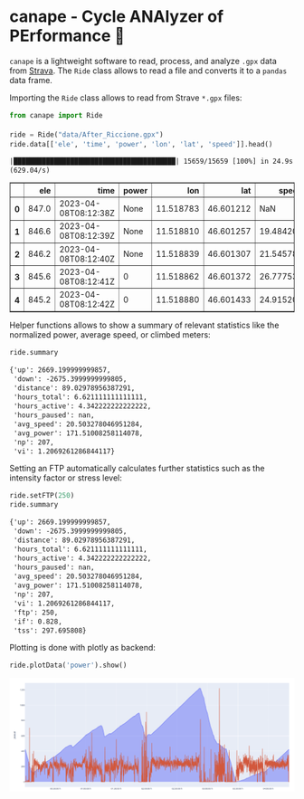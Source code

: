**canape** - **C**ycle **ANA**lyzer of **PE**rformance :bicyclist:
================

`canape` is a lightweight software to read, process, and analyze `.gpx`
data from [Strava](https://strava.com). The `Ride` class allows to read
a file and converts it to a `pandas` data frame.

Importing the `Ride` class allows to read from Strave `*.gpx` files:

``` python
from canape import Ride

ride = Ride("data/After_Riccione.gpx")
ride.data[['ele', 'time', 'power', 'lon', 'lat', 'speed']].head()
```

    |████████████████████████████████████████| 15659/15659 [100%] in 24.9s (629.04/s) 

<div>
<style scoped>
    .dataframe tbody tr th:only-of-type {
        vertical-align: middle;
    }

    .dataframe tbody tr th {
        vertical-align: top;
    }

    .dataframe thead th {
        text-align: right;
    }
</style>
<table border="1" class="dataframe">
  <thead>
    <tr style="text-align: right;">
      <th></th>
      <th>ele</th>
      <th>time</th>
      <th>power</th>
      <th>lon</th>
      <th>lat</th>
      <th>speed</th>
    </tr>
  </thead>
  <tbody>
    <tr>
      <th>0</th>
      <td>847.0</td>
      <td>2023-04-08T08:12:38Z</td>
      <td>None</td>
      <td>11.518783</td>
      <td>46.601212</td>
      <td>NaN</td>
    </tr>
    <tr>
      <th>1</th>
      <td>846.6</td>
      <td>2023-04-08T08:12:39Z</td>
      <td>None</td>
      <td>11.518810</td>
      <td>46.601257</td>
      <td>19.484201</td>
    </tr>
    <tr>
      <th>2</th>
      <td>846.2</td>
      <td>2023-04-08T08:12:40Z</td>
      <td>None</td>
      <td>11.518839</td>
      <td>46.601307</td>
      <td>21.545786</td>
    </tr>
    <tr>
      <th>3</th>
      <td>845.6</td>
      <td>2023-04-08T08:12:41Z</td>
      <td>0</td>
      <td>11.518862</td>
      <td>46.601372</td>
      <td>26.777532</td>
    </tr>
    <tr>
      <th>4</th>
      <td>845.2</td>
      <td>2023-04-08T08:12:42Z</td>
      <td>0</td>
      <td>11.518880</td>
      <td>46.601433</td>
      <td>24.915203</td>
    </tr>
  </tbody>
</table>
</div>

Helper functions allows to show a summary of relevant statistics like
the normalized power, average speed, or climbed meters:

``` python
ride.summary
```

    {'up': 2669.199999999857,
     'down': -2675.3999999999805,
     'distance': 89.02978956387291,
     'hours_total': 6.621111111111111,
     'hours_active': 4.342222222222222,
     'hours_paused': nan,
     'avg_speed': 20.503278046951284,
     'avg_power': 171.51008258114078,
     'np': 207,
     'vi': 1.2069261286844117}

Setting an FTP automatically calculates further statistics such as the
intensity factor or stress level:

``` python
ride.setFTP(250)
ride.summary
```

    {'up': 2669.199999999857,
     'down': -2675.3999999999805,
     'distance': 89.02978956387291,
     'hours_total': 6.621111111111111,
     'hours_active': 4.342222222222222,
     'hours_paused': nan,
     'avg_speed': 20.503278046951284,
     'avg_power': 171.51008258114078,
     'np': 207,
     'vi': 1.2069261286844117,
     'ftp': 250,
     'if': 0.828,
     'tss': 297.695808}

Plotting is done with plotly as backend:

``` python
ride.plotData('power').show()
```

![](README_files/plolty-power.png)
